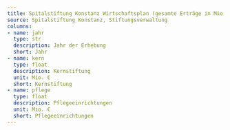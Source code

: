 ```yaml
---
title: Spitalstiftung Konstanz Wirtschaftsplan (gesamte Erträge in Mio.€)
source: Spitalstiftung Konstanz, Stiftungsverwaltung
columns:
- name: jahr
  type: str
  description: Jahr der Erhebung
  short: Jahr
- name: kern
  type: float
  description: Kernstiftung
  unit: Mio. €
  short: Kernstiftung
- name: pflege
  type: float
  description: Pflegeeinrichtungen
  unit: Mio. €
  short: Pflegeeinrichtungen
---
```

